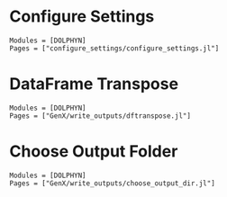 # Configure Settings
```@autodocs
Modules = [DOLPHYN]
Pages = ["configure_settings/configure_settings.jl"]
```

# DataFrame Transpose
```@autodocs
Modules = [DOLPHYN]
Pages = ["GenX/write_outputs/dftranspose.jl"]
```

# Choose Output Folder
```@autodocs
Modules = [DOLPHYN]
Pages = ["GenX/write_outputs/choose_output_dir.jl"]
```